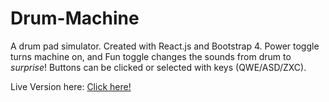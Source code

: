 # Drum-Machine
A drum pad simulator. Created with React.js and Bootstrap 4. Power toggle turns machine on, and Fun toggle changes the sounds from drum to *surprise*! Buttons can be clicked or selected with keys (QWE/ASD/ZXC).

Live Version here: <a href = "https://drum-machine.olivera.tech">Click here!</a>
